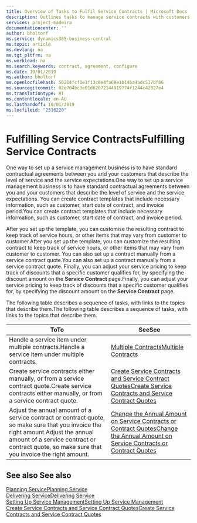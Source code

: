 ```yaml
---
title: Overview of Tasks to Fulfil Service Contracts | Microsoft Docs
description: Outlines tasks to manage service contracts with customers.
services: project-madeira
documentationcenter: ''
author: bholtorf
ms.service: dynamics365-business-central
ms.topic: article
ms.devlang: na
ms.tgt_pltfrm: na
ms.workload: na
ms.search.keywords: contract, agreement, configure
ms.date: 10/01/2019
ms.author: bholtorf
ms.openlocfilehash: 50214fcf1e1f13c8e4fa69e1b14ba4adc537bf86
ms.sourcegitcommit: 02e704bc3e01d62072144919774f1244c42827e4
ms.translationtype: HT
ms.contentlocale: en-AU
ms.lasthandoff: 10/01/2019
ms.locfileid: "2316220"
---
```

# <a name="fulfilling-service-contracts"></a><span data-ttu-id="1f72d-103">Fulfilling Service Contracts</span><span class="sxs-lookup"><span data-stu-id="1f72d-103">Fulfilling Service Contracts</span></span> 
<span data-ttu-id="1f72d-104">One way to set up a service management business is to have standard contractual agreements between you and your customers that describe the level of service and the service expectations.</span><span class="sxs-lookup"><span data-stu-id="1f72d-104">One way to set up a service management business is to have standard contractual agreements between you and your customers that describe the level of service and the service expectations.</span></span> <span data-ttu-id="1f72d-105">You can create contract templates that include necessary information, such as customer, start date of contract, and invoice period.</span><span class="sxs-lookup"><span data-stu-id="1f72d-105">You can create contract templates that include necessary information, such as customer, start date of contract, and invoice period.</span></span>  
  
<span data-ttu-id="1f72d-106">After you set up the template, you can customise the resulting contract to keep track of service hours, or other items that may vary from customer to customer.</span><span class="sxs-lookup"><span data-stu-id="1f72d-106">After you set up the template, you can customize the resulting contract to keep track of service hours, or other items that may vary from customer to customer.</span></span> <span data-ttu-id="1f72d-107">You can also set up a contract manually from a service contract quote.</span><span class="sxs-lookup"><span data-stu-id="1f72d-107">You can also set up a contract manually from a service contract quote.</span></span> <span data-ttu-id="1f72d-108">Finally, you can adjust your service pricing to keep track of discounts that a specific customer qualifies for, by specifying the discount amount on the **Service Contract** page.</span><span class="sxs-lookup"><span data-stu-id="1f72d-108">Finally, you can adjust your service pricing to keep track of discounts that a specific customer qualifies for, by specifying the discount amount on the **Service Contract** page.</span></span>  

<span data-ttu-id="1f72d-109">The following table describes a sequence of tasks, with links to the topics that describe them.</span><span class="sxs-lookup"><span data-stu-id="1f72d-109">The following table describes a sequence of tasks, with links to the topics that describe them.</span></span>   
  
|<span data-ttu-id="1f72d-110">**To**</span><span class="sxs-lookup"><span data-stu-id="1f72d-110">**To**</span></span>|<span data-ttu-id="1f72d-111">**See**</span><span class="sxs-lookup"><span data-stu-id="1f72d-111">**See**</span></span>|  
|------------|-------------|  
|<span data-ttu-id="1f72d-112">Handle a service item under multiple contracts.</span><span class="sxs-lookup"><span data-stu-id="1f72d-112">Handle a service item under multiple contracts.</span></span> | [<span data-ttu-id="1f72d-113">Multiple Contracts</span><span class="sxs-lookup"><span data-stu-id="1f72d-113">Multiple Contracts</span></span>](service-multiple-contracts.md)|  
|<span data-ttu-id="1f72d-114">Create service contracts either manually, or from a service contract quote.</span><span class="sxs-lookup"><span data-stu-id="1f72d-114">Create service contracts either manually, or from a service contract quote.</span></span>| [<span data-ttu-id="1f72d-115">Create Service Contracts and Service Contract Quotes</span><span class="sxs-lookup"><span data-stu-id="1f72d-115">Create Service Contracts and Service Contract Quotes</span></span>](service-how-to-create-service-contracts-and-service-contract-quotes.md)|
|<span data-ttu-id="1f72d-116">Adjust the annual amount of a service contract or contract quote, so make sure that you invoice the right amount.</span><span class="sxs-lookup"><span data-stu-id="1f72d-116">Adjust the annual amount of a service contract or contract quote, so make sure that you invoice the right amount.</span></span>|[<span data-ttu-id="1f72d-117">Change the Annual Amount on Service Contracts or Contract Quotes</span><span class="sxs-lookup"><span data-stu-id="1f72d-117">Change the Annual Amount on Service Contracts or Contract Quotes</span></span>](service-how-to-change-the-annual-amount-on-service-contracts-or-contract-quotes.md)|

## <a name="see-also"></a><span data-ttu-id="1f72d-118">See also </span><span class="sxs-lookup"><span data-stu-id="1f72d-118">See also</span></span>
[<span data-ttu-id="1f72d-119">Planning Service</span><span class="sxs-lookup"><span data-stu-id="1f72d-119">Planning Service</span></span>](service-plan-service.md)  
[<span data-ttu-id="1f72d-120">Delivering Service</span><span class="sxs-lookup"><span data-stu-id="1f72d-120">Delivering Service</span></span>](service-deliver-service.md)  
[<span data-ttu-id="1f72d-121">Setting Up Service Management</span><span class="sxs-lookup"><span data-stu-id="1f72d-121">Setting Up Service Management</span></span>](service-setup-service.md)  
[<span data-ttu-id="1f72d-122">Create Service Contracts and Service Contract Quotes</span><span class="sxs-lookup"><span data-stu-id="1f72d-122">Create Service Contracts and Service Contract Quotes</span></span>](service-how-to-create-service-contracts-and-service-contract-quotes.md)  
